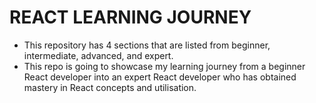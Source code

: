 # REACT LEARNING JOURNEY

- This repository has 4 sections that are listed from beginner, intermediate, advanced, and expert.
- This repo is going to showcase my learning journey from a beginner React developer into an expert React developer who has obtained mastery in React concepts and utilisation.
